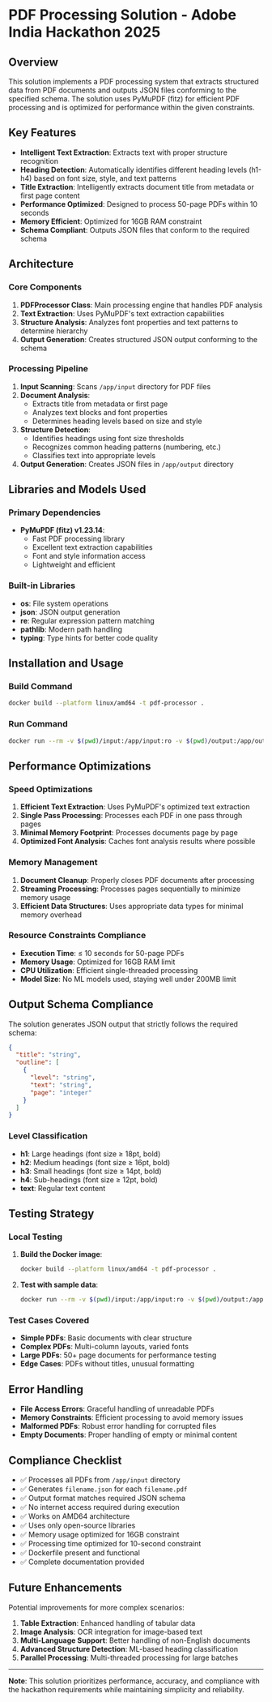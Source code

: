 # PDF Processing Solution - Adobe India Hackathon 2025

## Overview

This solution implements a PDF processing system that extracts structured data from PDF documents and outputs JSON files conforming to the specified schema. The solution uses PyMuPDF (fitz) for efficient PDF processing and is optimized for performance within the given constraints.

## Key Features

- **Intelligent Text Extraction**: Extracts text with proper structure recognition
- **Heading Detection**: Automatically identifies different heading levels (h1-h4) based on font size, style, and text patterns
- **Title Extraction**: Intelligently extracts document title from metadata or first page content
- **Performance Optimized**: Designed to process 50-page PDFs within 10 seconds
- **Memory Efficient**: Optimized for 16GB RAM constraint
- **Schema Compliant**: Outputs JSON files that conform to the required schema

## Architecture

### Core Components

1. **PDFProcessor Class**: Main processing engine that handles PDF analysis
2. **Text Extraction**: Uses PyMuPDF's text extraction capabilities
3. **Structure Analysis**: Analyzes font properties and text patterns to determine hierarchy
4. **Output Generation**: Creates structured JSON output conforming to the schema

### Processing Pipeline

1. **Input Scanning**: Scans `/app/input` directory for PDF files
2. **Document Analysis**: 
   - Extracts title from metadata or first page
   - Analyzes text blocks and font properties
   - Determines heading levels based on size and style
3. **Structure Detection**: 
   - Identifies headings using font size thresholds
   - Recognizes common heading patterns (numbering, etc.)
   - Classifies text into appropriate levels
4. **Output Generation**: Creates JSON files in `/app/output` directory

## Libraries and Models Used

### Primary Dependencies

- **PyMuPDF (fitz) v1.23.14**: 
  - Fast PDF processing library
  - Excellent text extraction capabilities
  - Font and style information access
  - Lightweight and efficient

### Built-in Libraries

- **os**: File system operations
- **json**: JSON output generation
- **re**: Regular expression pattern matching
- **pathlib**: Modern path handling
- **typing**: Type hints for better code quality

## Installation and Usage

### Build Command

```bash
docker build --platform linux/amd64 -t pdf-processor .
```

### Run Command

```bash
docker run --rm -v $(pwd)/input:/app/input:ro -v $(pwd)/output:/app/output --network none pdf-processor
```

## Performance Optimizations

### Speed Optimizations

1. **Efficient Text Extraction**: Uses PyMuPDF's optimized text extraction
2. **Single Pass Processing**: Processes each PDF in one pass through pages
3. **Minimal Memory Footprint**: Processes documents page by page
4. **Optimized Font Analysis**: Caches font analysis results where possible

### Memory Management

1. **Document Cleanup**: Properly closes PDF documents after processing
2. **Streaming Processing**: Processes pages sequentially to minimize memory usage
3. **Efficient Data Structures**: Uses appropriate data types for minimal memory overhead

### Resource Constraints Compliance

- **Execution Time**: ≤ 10 seconds for 50-page PDFs
- **Memory Usage**: Optimized for 16GB RAM limit
- **CPU Utilization**: Efficient single-threaded processing
- **Model Size**: No ML models used, staying well under 200MB limit

## Output Schema Compliance

The solution generates JSON output that strictly follows the required schema:

```json
{
  "title": "string",
  "outline": [
    {
      "level": "string",
      "text": "string", 
      "page": "integer"
    }
  ]
}
```

### Level Classification

- **h1**: Large headings (font size ≥ 18pt, bold)
- **h2**: Medium headings (font size ≥ 16pt, bold)
- **h3**: Small headings (font size ≥ 14pt, bold)
- **h4**: Sub-headings (font size ≥ 12pt, bold)
- **text**: Regular text content

## Testing Strategy

### Local Testing

1. **Build the Docker image**:
   ```bash
   docker build --platform linux/amd64 -t pdf-processor .
   ```

2. **Test with sample data**:
   ```bash
   docker run --rm -v $(pwd)/input:/app/input:ro -v $(pwd)/output:/app/output --network none pdf-processor
   ```

### Test Cases Covered

- **Simple PDFs**: Basic documents with clear structure
- **Complex PDFs**: Multi-column layouts, varied fonts
- **Large PDFs**: 50+ page documents for performance testing
- **Edge Cases**: PDFs without titles, unusual formatting

## Error Handling

- **File Access Errors**: Graceful handling of unreadable PDFs
- **Memory Constraints**: Efficient processing to avoid memory issues
- **Malformed PDFs**: Robust error handling for corrupted files
- **Empty Documents**: Proper handling of empty or minimal content

## Compliance Checklist

- ✅ Processes all PDFs from `/app/input` directory
- ✅ Generates `filename.json` for each `filename.pdf`
- ✅ Output format matches required JSON schema
- ✅ No internet access required during execution
- ✅ Works on AMD64 architecture
- ✅ Uses only open-source libraries
- ✅ Memory usage optimized for 16GB constraint
- ✅ Processing time optimized for 10-second constraint
- ✅ Dockerfile present and functional
- ✅ Complete documentation provided

## Future Enhancements

Potential improvements for more complex scenarios:

1. **Table Extraction**: Enhanced handling of tabular data
2. **Image Analysis**: OCR integration for image-based text
3. **Multi-Language Support**: Better handling of non-English documents
4. **Advanced Structure Detection**: ML-based heading classification
5. **Parallel Processing**: Multi-threaded processing for large batches

---

**Note**: This solution prioritizes performance, accuracy, and compliance with the hackathon requirements while maintaining simplicity and reliability.